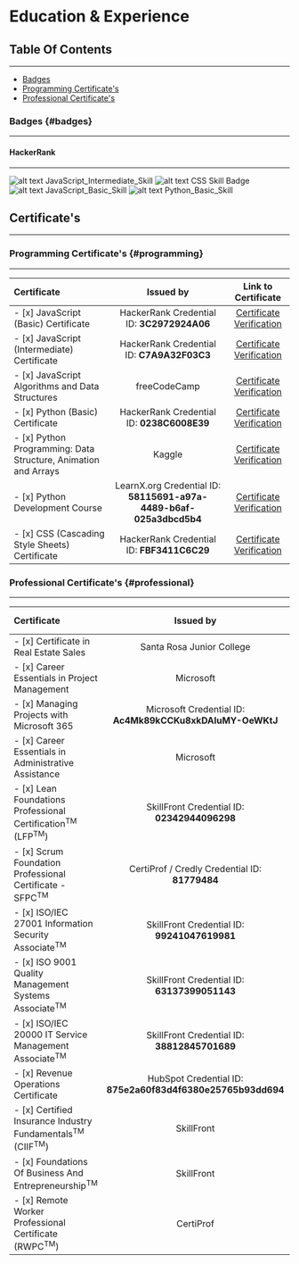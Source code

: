 # Education & Experience


## Table Of Contents
-----------------------------------------------
+ [Badges](https://github.com/BrentGoodman/Certificates#badges)
+ [Programming Certificate's](https://github.com/BrentGoodman/Certificates#programming)
+ [Professional Certificate's](https://github.com/BrentGoodman/Certificates#professional)



### Badges {#badges}
-----------------------------------------------

#### HackerRank 
-----------------------------------------------
![alt text JavaScript_Intermediate_Skill](./Badges/JavaScript_Intermediate_Skill.png) ![alt text CSS Skill Badge](./Badges/CSS_Skill.png) ![alt text JavaScript_Basic_Skill](./Badges/JavaScript_Basic_Skill.png) ![alt text Python_Basic_Skill](./Badges/Python_Basic_Skill.png)



## Certificate's
-----------------------------------------------


### Programming Certificate's {#programming}
-----------------------------------------------

| Certificate      | Issued by | Link to Certificate |
| :--------------- | :---------------: | :---------------: |
| - [x]  JavaScript (Basic) Certificate   | HackerRank Credential ID: **3C2972924A06**      | [Certificate Verification](https://www.hackerrank.com/certificates/3c2972924a06) |
| - [x]  JavaScript (Intermediate) Certificate   | HackerRank Credential ID: **C7A9A32F03C3**       | [Certificate Verification](https://www.hackerrank.com/certificates/c7a9a32f03c3) |
| - [x]  JavaScript Algorithms and Data Structures   | freeCodeCamp       | [Certificate Verification](https://freecodecamp.org/certification/fcc45c48335-657e-47ed-8aab-dbb4ec473c7a/javascript-algorithms-and-data-structures) |
| - [x]  Python (Basic) Certificate   | HackerRank Credential ID: **0238C6008E39**       | [Certificate Verification](https://www.hackerrank.com/certificates/0238c6008e39) |
| - [x]  Python Programming: Data Structure, Animation and Arrays   | Kaggle       | [Certificate Verification](https://www.kaggle.com/learn/certification/brentgoodman/python) |
| - [x]  Python Development Course   | LearnX.org Credential ID: **58115691-a97a-4489-b6af-025a3dbcd5b4**       | [Certificate Verification](https://www.learnx.org/certificate/58115691-a97a-4489-b6af-025a3dbcd5b4) |
| - [x]  CSS (Cascading Style Sheets) Certificate   | HackerRank Credential ID: **FBF3411C6C29**       | [Certificate Verification](https://www.hackerrank.com/certificates/fbf3411c6c29) |



### Professional Certificate's {#professional}
-----------------------------------------------------

| Certificate      | Issued by | Link to Certificate |
| :--------------- | :---------------: | :---------------: |
| - [x]   Certificate in Real Estate Sales   | Santa Rosa Junior College       | [Certificate](https://drive.google.com/file/d/1sGjIDlyDhKiSWWXsugu-cJjX0AlAkRz7/view?usp=share_link) |
| - [x]   Career Essentials in Project Management   | Microsoft       | [Certificate](https://www.linkedin.com/learning/certificates/e6faf32cabb4eb29d1749f22e61fced51bc3385a0143c8f7e71eed7422f27304) |
| - [x]  Managing Projects with Microsoft 365   | Microsoft Credential ID: **Ac4Mk89kCCKu8xkDAIuMY-OeWKtJ**       | [Certificate](https://www.linkedin.com/learning/certificates/e9a639eb3f193fd0db181369bd4862acd6ab7c66bd61e54d39bc73468939d051) |
| - [x]   Career Essentials in Administrative Assistance   | Microsoft       | [Certificate](https://www.linkedin.com/learning/certificates/ff6c3d0433c8dc653608cb4f88d61af165fc690d15902d00b76f37dff3d19919) |
| - [x]  Lean Foundations Professional Certification<sup>TM</sup> (LFP<sup>TM</sup>)   | SkillFront Credential ID: **02342944096298**       | [Certificate](https://www.skillfront.com/Badges/02342944096298) |
| - [x]   Scrum Foundation Professional Certificate - SFPC<sup>TM</sup>   | CertiProf / Credly Credential ID: **81779484**      | [Certificate](https://www.credly.com/badges/f73ad134-5c01-49d8-afe8-f5ebf24cdefc/public_url) |
| - [x]   ISO/IEC 27001 Information Security Associate<sup>TM</sup>   | SkillFront Credential ID: **99241047619981**       | [Certificate](https://www.skillfront.com/Badges/99241047619981) |
| - [x]  ISO 9001 Quality Management Systems Associate<sup>TM</sup>   | SkillFront Credential ID: **63137399051143**       | [Certificate](https://www.skillfront.com/Badges/63137399051143) |
| - [x]  ISO/IEC 20000 IT Service Management Associate<sup>TM</sup>   | SkillFront Credential ID: **38812845701689**       | [Certificate](https://www.skillfront.com/Badges/38812845701689) |
| - [x]  Revenue Operations Certificate   | HubSpot Credential ID: **875e2a60f83d4f6380e25765b93dd694**       | [Certificate](https://drive.google.com/file/d/1Z0rhN0_H3oZttP6nzwqPvNh_fwhHnDO6/view?usp=share_link) |
| - [x]  Certified Insurance Industry Fundamentals<sup>TM</sup> (CIIF<sup>TM</sup>)   | SkillFront       | [Certificate](https://www.skillfront.com/Badges/76626941870193) |
| - [x]  Foundations Of Business And Entrepreneurship<sup>TM</sup>   | SkillFront       | [Certificate](https://www.skillfront.com/Badges/26878082394786) |
| - [x]  Remote Worker Professional Certificate (RWPC<sup>TM</sup>)   | CertiProf       | [Certificate](https://www.credly.com/badges/5e162956-50ef-47a3-b1c8-bfefed92e196/public_url) |



